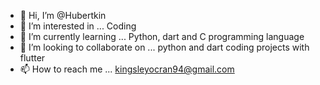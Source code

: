 - 👋 Hi, I’m @Hubertkin
- 👀 I’m interested in ... Coding
- 🌱 I’m currently learning ... Python, dart and C programming language
- 💞️ I’m looking to collaborate on ... python and dart coding projects with flutter
- 📫 How to reach me ... kingsleyocran94@gmail.com

<!---
Hubertkin/Hubertkin is a ✨ special ✨ repository because its `README.md` (this file) appears on your GitHub profile.
You can click the Preview link to take a look at your changes.
--->
